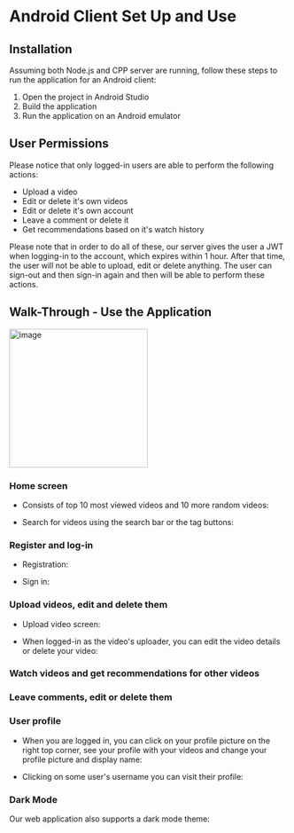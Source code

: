 # Android Client Set Up and Use

## Installation

Assuming both Node.js and CPP server are running, follow these steps to run the application for an Android client:
1. Open the project in Android Studio
2. Build the application
3. Run the application on an Android emulator

## User Permissions
Please notice that only logged-in users are able to perform the following actions:
- Upload a video
- Edit or delete it's own videos
- Edit or delete it's own account
- Leave a comment or delete it
- Get recommendations based on it's watch history

Please note that in order to do all of these, our server gives the user a JWT when logging-in to the account, which expires within 1 hour.
After that time, the user will not be able to upload, edit or delete anything. The user can sign-out and then sign-in again and then will be able to perform these actions.

## Walk-Through - Use the Application

  <img src="" alt="image" width="250">


### Home screen

- Consists of top 10 most viewed videos and 10 more random videos:

- Search for videos using the search bar or the tag buttons:  

### Register and log-in

- Registration:  

- Sign in:  


### Upload videos, edit and delete them

- Upload video screen:  


- When logged-in as the video's uploader, you can edit the video details or delete your video:

### Watch videos and get recommendations for other videos
  

### Leave comments, edit or delete them
  

### User profile

- When you are logged in, you can click on your profile picture on the right top corner,
  see your profile with your videos and change your profile picture and display name:  


- Clicking on some user's username you can visit their profile:  


### Dark Mode

Our web application also supports a dark mode theme:  
